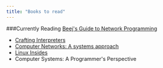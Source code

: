 ```yaml
---
title: "Books to read"
---
```


###Currently Reading
[Beej's Guide to Network Programming](https://beej.us/guide/bgnet/html/)

- [Crafting Interpreters](http://www.craftinginterpreters.com/contents.html)
- [Computer Networks: A systems approach](https://book.systemsapproach.org/index.html)
- [Linux Insides](https://0xax.gitbooks.io/linux-insides/content/)
- Computer Systems: A Programmer's Perspective